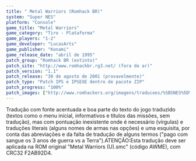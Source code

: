 ```yaml
---
title: " Metal Warriors (Romhack BR)"
system: "Super NES"
platform: "Console"
game_title: "Metal Warriors"
game_category: "Tiro - Plataforma"
game_players: "1-2"
game_developer: "LucasArts"
game_publisher: "Konami"
game_release_date: "abril de 1995"
patch_group: "Romhack BR (extinto)"
patch_site: "http://www.romhackbr.rg3.net/ (fora do ar)"
patch_version: "1.1"
patch_release: "30 de agosto de 2001 (provavelmente)"
patch_type: "Patch IPS e IPSEXE dentro de pacote ZIP"
patch_progress: "100%"
patch_images: ["http://www.romhackers.org/imagens/traducoes/%5BSNES%5D%20Metal%20Warriors%20-%20Romhack%20BR%20-%201.png","http://www.romhackers.org/imagens/traducoes/%5BSNES%5D%20Metal%20Warriors%20-%20Romhack%20BR%20-%202.png","http://www.romhackers.org/imagens/traducoes/%5BSNES%5D%20Metal%20Warriors%20-%20Romhack%20BR%20-%203.png"]
---
```

Tradução com fonte acentuada e boa parte do texto do jogo traduzido (textos como o menu inicial, informativos e títulos das missões, sem tradução), mas com pontuação inexistente onde é necessário (vírgulas) e traduções literais (alguns nomes de armas nas opções) e uma esquisita, por conta das abreviações e da falta de tradução de alguns termos ("pago com sangue os 3 anos de guerra vs a Terra").ATENÇÃO:Esta tradução deve ser aplicada na ROM original "Metal Warriors (U).smc" (código AWME), com CRC32 F2AB92D4.